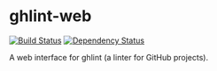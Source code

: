 ghlint-web
==========
[![Build Status](https://travis-ci.org/nicolasmccurdy/ghlint-web.svg?branch=master)](https://travis-ci.org/nicolasmccurdy/ghlint-web)
[![Dependency Status](https://gemnasium.com/nicolasmccurdy/ghlint-web.svg)](https://gemnasium.com/nicolasmccurdy/ghlint-web)

A web interface for ghlint (a linter for GitHub projects).
